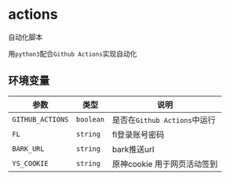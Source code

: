 # actions

自动化脚本

用`python3`配合`Github Actions`实现自动化

## 环境变量

| 参数             | 类型      | 说明                         |
| ---------------- | --------- | ---------------------------- |
| `GITHUB_ACTIONS` | `boolean` | 是否在`Github Actions`中运行 |
| `FL`             | `string`  | fl登录账号密码               |
| `BARK_URL`       | `string`  | bark推送url                  |
| `YS_COOKIE`      | `string`  | 原神cookie 用于网页活动签到  |
